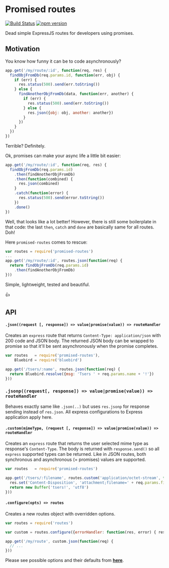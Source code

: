 # Promised routes

[![Build Status](https://travis-ci.org/milankinen/promised-routes.svg?branch=master)](https://travis-ci.org/milankinen/promised-routes)
[![npm version](https://badge.fury.io/js/promised-routes.svg)](http://badge.fury.io/js/promised-routes)

Dead simple ExpressJS routes for developers using promises.


## Motivation

You know how funny it can be to code asynchronously?

```javascript
app.get('/my/route/:id', function(req, res) {
  findObjFromDb(req.params.id, function(err, obj) {
    if (err) {
      res.status(500).send(err.toString())
    } else {
      findAnotherObjFromDb(data, function(err, another) {
        if (err) {
          res.status(500).send(err.toString())
        } else {
          res.json({obj: obj, another: another})
        }
      })
    }
  })
})
``` 

Terrible? Definitely.

Ok, promises can make your async life a little bit easier:

```javascript
app.get('/my/route/:id', function(req, res) {
  findObjFromDb(req.params.id)
    .then(findAnotherObjFromDb)
    .then(function(combined) {
      res.json(combined)
    }
    .catch(function(error) {
      res.status(500).send(error.toString())
    })
    .done()
})
```

Well, that looks like a lot better! However, there is still some boilerplate
in that code: the last `then`, `catch` and `done` are basically same for all
routes. Doh!

Here `promised-routes` comes to rescue:

```javascript
var routes = require('promised-routes')
...
app.get('/my/route/:id', routes.json(function(req) {
  return findObjFromDb(req.params.id)
    .then(findAnotherObjFromDb)       
}))
```

Simple, lightweight, tested and beautiful.

:+1:


## API

#### `.json((request [, response]) => value|promise(value)) => routeHandler`

Creates an `express` route that returns `Content-Type: application/json` with 
200 code and JSON body. The returned JSON body can be wrapped to promise so 
that it'll be sent asynchronously when the promise completes.

```javascript
var routes   = require('promised-routes'),
    Bluebird = require('bluebird')

app.get('/tsers/:name', routes.json(function(req) {
  return Bluebird.resolve({msg: 'Tsers ' + req.params.name + '!'})
}))
```

### `.jsonp((request[, response]) => value|promise(value)) => routeHandler`

Behaves exactly same like `.json(..)` but uses `res.jsonp` for response sending
instead of `res.json`. All express configurations to Express application apply here.


#### `.custom(mimeType, (request [, response]) => value|promise(value)) => routeHandler`

Creates an `express` route that returns the user selected mime type as
response's `Content-Type`. The body is returned with `response.send()` so
all `express` supported types can be returned. Like in JSON routes, both
synchronous and asynchronous (= promises) values are supported.

```javascript
var routes   = require('promised-routes')

app.get('/tsers/:filename', routes.custom('application/octet-stream', function(req, res) {
  res.set('Content-Disposition', 'attachment;filename=' + req.params.filename)
  return new Buffer('tsers!', 'utf8')
}))
```


#### `.configure(opts) => routes`

Creates a new routes object with overridden options. 

```javascript
var routes = require('routes')

var custom = routes.configure({errorHandler: function(res, error) { res.status(200).send('ok?') }})

app.get('/my/route', custom.json(function(req) {
  // ...
}))
``` 

Please see possible options and their defaults from **[here](lib/defaultOptions.js)**.
